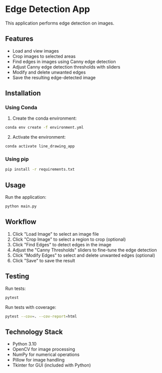 # Edge Detection App

This application performs edge detection on images.

## Features

- Load and view images
- Crop images to selected areas
- Find edges in images using Canny edge detection
- Adjust Canny edge detection thresholds with sliders
- Modify and delete unwanted edges
- Save the resulting edge-detected image

## Installation

### Using Conda

1. Create the conda environment:
```bash
conda env create -f environment.yml
```

2. Activate the environment:
```bash
conda activate line_drawing_app
```

### Using pip

```bash
pip install -r requirements.txt
```

## Usage

Run the application:
```bash
python main.py
```

## Workflow

1. Click "Load Image" to select an image file
2. Click "Crop Image" to select a region to crop (optional)
3. Click "Find Edges" to detect edges in the image
4. Adjust the "Canny Thresholds" sliders to fine-tune the edge detection
5. Click "Modify Edges" to select and delete unwanted edges (optional)
6. Click "Save" to save the result

## Testing

Run tests:
```bash
pytest
```

Run tests with coverage:
```bash
pytest --cov=. --cov-report=html
```

## Technology Stack

- Python 3.10
- OpenCV for image processing
- NumPy for numerical operations
- Pillow for image handling
- Tkinter for GUI (included with Python)